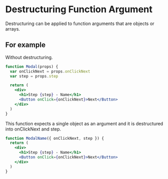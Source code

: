 # Destructuring Function Argument

Destructuring can be applied to function arguments that are objects or arrays.

## For example

Without destructuring.

```jsx
function Modal(props) {
  var onClickNext = props.onClickNext
  var step = props.step

  return (
    <div>
      <h1>Step {step} - Name</h1>
      <Button onClick={onClickNext}>Next</Button>
    </div>
  )
}
```

This function expects a single object as an argument and it is destructured into onClickNext and step.

```jsx
function ModalName({ onClickNext, step }) {
  return (
    <div>
      <h1>Step {step} - Name</h1>
      <Button onClick={onClickNext}>Next</Button>
    </div>
  )
}
```
